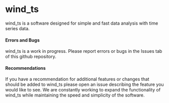 # wind_ts
wind_ts is a software designed for simple and fast data analysis with time series data.

#### Errors and Bugs
wind_ts is a work in progress. Please report errors or bugs in the Issues tab of this github repository. 

#### Recommendations
If you have a recommendation for additional features or changes that should be added to wind_ts please open an issue describing the feature you would like to see. We are constantly working to expand the functionality of wind_ts while maintaining the speed and simplicity of the software.
